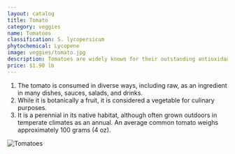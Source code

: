 ```yaml
---
layout: catalog
title: Tomato
category: veggies
name: Tomatoes
classification: S. lycopersicum
phytochemical: Lycopene
image: veggies/tomato.jpg
description: Tomatoes are widely known for their outstanding antioxidant content
price: $1.90 lb
---
```


1. The tomato is consumed in diverse ways, including raw, as an ingredient in many dishes, sauces, salads, and drinks.
2. While it is botanically a fruit, it is considered a vegetable for culinary purposes. 
3. It is a perennial in its native habitat, although often grown outdoors in temperate climates as an annual. An average common tomato weighs approximately 100 grams (4 oz).

![Tomatoes](http://upload.wikimedia.org/wikipedia/commons/thumb/f/f4/NRCSHI07018_-_Hawaii_%28716072%29%28NRCS_Photo_Gallery%29.jpg/682px-NRCSHI07018_-_Hawaii_%28716072%29%28NRCS_Photo_Gallery%29.jpg)
